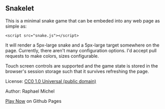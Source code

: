 Snakelet
--------

This is a minimal snake game that can be embeded into any web page as simple as:

    <script src="snake.js"></script>

It will render a 5px-large snake and a 5px-large target somewhere on the page.
Currently, there aren't many configuration options. I'd accept pull requests to
make colors, sizes configurable.

Touch screen controls are supported and the game state is stored in the browser's session storage such that it survives refreshing the page.

License: [CC0 1.0 Universal (public domain)](https://creativecommons.org/publicdomain/zero/1.0/)

Author: Raphael Michel

[Play Now](https://marxspawn.github.io/snakelet/) on Github Pages
